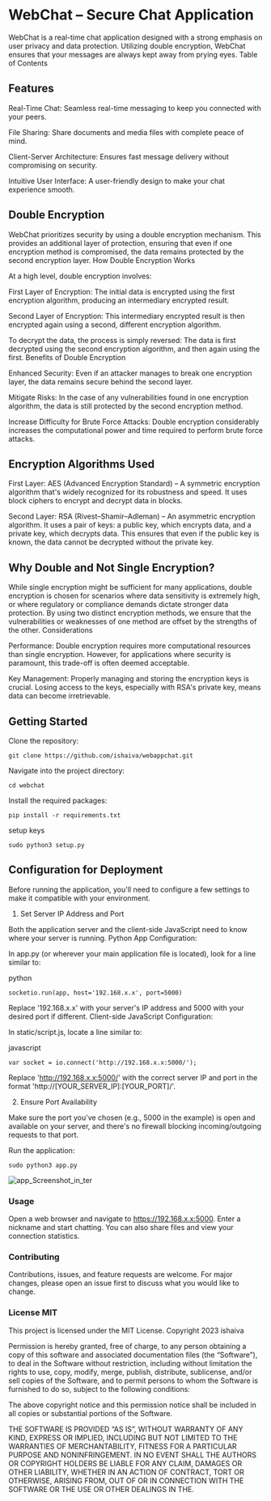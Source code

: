 
# WebChat – Secure Chat Application

WebChat is a real-time chat application designed with a strong emphasis on user privacy and data protection. Utilizing double encryption, WebChat ensures that your messages are always kept away from prying eyes.
Table of Contents

## Features

  Real-Time Chat: Seamless real-time messaging to keep you connected with your peers.
  
  File Sharing: Share documents and media files with complete peace of mind.

  Client-Server Architecture: Ensures fast message delivery without compromising on security.

  Intuitive User Interface: A user-friendly design to make your chat experience smooth.

## Double Encryption

WebChat prioritizes security by using a double encryption mechanism. This provides an additional layer of protection, ensuring that even if one encryption method is compromised, the data remains protected by the second encryption layer.
How Double Encryption Works

At a high level, double encryption involves:

First Layer of Encryption: The initial data is encrypted using the first encryption algorithm, producing an intermediary encrypted result.

Second Layer of Encryption: This intermediary encrypted result is then encrypted again using a second, different encryption algorithm.

To decrypt the data, the process is simply reversed: The data is first decrypted using the second encryption algorithm, and then again using the first.
Benefits of Double Encryption

Enhanced Security: Even if an attacker manages to break one encryption layer, the data remains secure behind the second layer.

Mitigate Risks: In the case of any vulnerabilities found in one encryption algorithm, the data is still protected by the second encryption method.

Increase Difficulty for Brute Force Attacks: Double encryption considerably increases the computational power and time required to perform brute force attacks.

## Encryption Algorithms Used

First Layer: AES (Advanced Encryption Standard) – A symmetric encryption algorithm that's widely recognized for its robustness and speed. It uses block ciphers to encrypt and decrypt data in blocks.

Second Layer: RSA (Rivest–Shamir–Adleman) – An asymmetric encryption algorithm. It uses a pair of keys: a public key, which encrypts data, and a private key, which decrypts data. This ensures that even if the public key is known, the data cannot be decrypted without the private key.

## Why Double and Not Single Encryption?

While single encryption might be sufficient for many applications, double encryption is chosen for scenarios where data sensitivity is extremely high, or where regulatory or compliance demands dictate stronger data protection. By using two distinct encryption methods, we ensure that the vulnerabilities or weaknesses of one method are offset by the strengths of the other.
Considerations

Performance: Double encryption requires more computational resources than single encryption. However, for applications where security is paramount, this trade-off is often deemed acceptable.

Key Management: Properly managing and storing the encryption keys is crucial. Losing access to the keys, especially with RSA's private key, means data can become irretrievable.

## Getting Started

Clone the repository:

    git clone https://github.com/ishaiva/webappchat.git

Navigate into the project directory:

    cd webchat

Install the required packages:

    pip install -r requirements.txt

setup keys

    sudo python3 setup.py

## Configuration for Deployment

Before running the application, you'll need to configure a few settings to make it compatible with your environment.
1. Set Server IP Address and Port

Both the application server and the client-side JavaScript need to know where your server is running.
Python App Configuration:

In app.py (or wherever your main application file is located), look for a line similar to:

python

    socketio.run(app, host='192.168.x.x', port=5000)

Replace '192.168.x.x' with your server's IP address and 5000 with your desired port if different.
Client-side JavaScript Configuration:

In static/script.js, locate a line similar to:

javascript

    var socket = io.connect('http://192.168.x.x:5000/');

Replace 'http://192.168.x.x:5000/' with the correct server IP and port in the format 'http://[YOUR_SERVER_IP]:[YOUR_PORT]/'.

2. Ensure Port Availability

Make sure the port you've chosen (e.g., 5000 in the example) is open and available on your server, and there's no firewall blocking incoming/outgoing requests to that port.

Run the application:

    sudo python3 app.py

![app_Screenshot_in_ter](https://github.com/ishaiva/webappchat/assets/111692746/2decd03f-b2d4-4238-8323-0bddd6582131)

### Usage

Open a web browser and navigate to https://192.168.x.x:5000. 
Enter a nickname and start chatting. You can also share files and view your connection statistics.

### Contributing

Contributions, issues, and feature requests are welcome. For major changes, please open an issue first to discuss what you would like to change.

### License MIT

This project is licensed under the MIT License.
Copyright 2023 ishaiva

Permission is hereby granted, free of charge, to any person obtaining a copy of this software and associated documentation files (the “Software”), to deal in the Software without restriction, including without limitation the rights to use, copy, modify, merge, publish, distribute, sublicense, and/or sell copies of the Software, and to permit persons to whom the Software is furnished to do so, subject to the following conditions:

The above copyright notice and this permission notice shall be included in all copies or substantial portions of the Software.

THE SOFTWARE IS PROVIDED “AS IS”, WITHOUT WARRANTY OF ANY KIND, EXPRESS OR IMPLIED, INCLUDING BUT NOT LIMITED TO THE WARRANTIES OF MERCHANTABILITY, FITNESS FOR A PARTICULAR PURPOSE AND NONINFRINGEMENT. IN NO EVENT SHALL THE AUTHORS OR COPYRIGHT HOLDERS BE LIABLE FOR ANY CLAIM, DAMAGES OR OTHER LIABILITY, WHETHER IN AN ACTION OF CONTRACT, TORT OR OTHERWISE, ARISING FROM, OUT OF OR IN CONNECTION WITH THE SOFTWARE OR THE USE OR OTHER DEALINGS IN THE.


